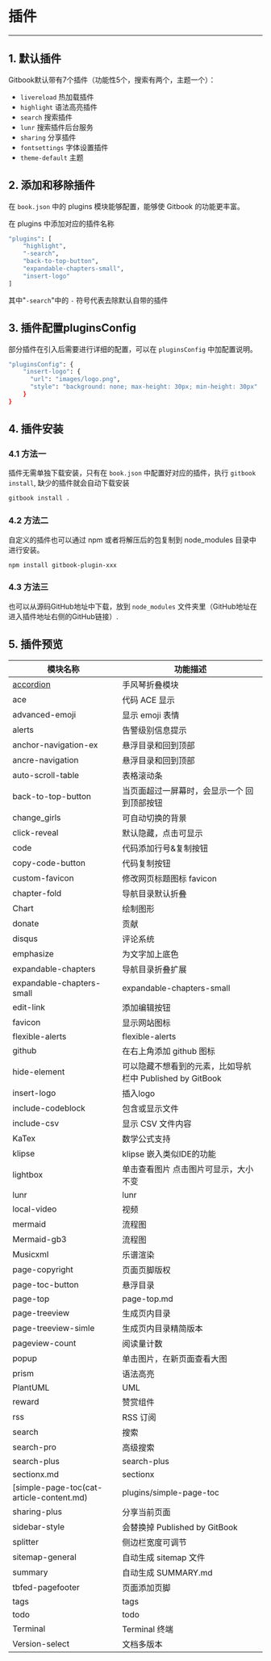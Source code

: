 # 插件

---

## 1. 默认插件
Gitbook默认带有7个插件（功能性5个，搜索有两个，主题一个）：

 - `livereload` 热加载插件
 - `highlight` 语法高亮插件
 - `search` 搜索插件
 - `lunr` 搜索插件后台服务
 - `sharing` 分享插件
 - `fontsettings` 字体设置插件
 - `theme-default` 主题


## 2. 添加和移除插件
在 `book.json` 中的 plugins 模块能够配置，能够使 Gitbook 的功能更丰富。

在 plugins 中添加对应的插件名称

```bash
"plugins": [
    "highlight",
    "-search",
    "back-to-top-button",
    "expandable-chapters-small",
    "insert-logo"
]
```

其中"`-search`"中的 `-` 符号代表去除默认自带的插件

## 3. 插件配置pluginsConfig
部分插件在引入后需要进行详细的配置，可以在 `pluginsConfig` 中加配置说明。

```bash
"pluginsConfig": {
    "insert-logo": {
      "url": "images/logo.png",
      "style": "background: none; max-height: 30px; min-height: 30px"
    }
}
```

## 4. 插件安装
### 4.1 方法一

插件无需单独下载安装，只有在 `book.json` 中配置好对应的插件，执行 `gitbook install`, 缺少的插件就会自动下载安装

```bash
gitbook install .
```

### 4.2 方法二
自定义的插件也可以通过 npm 或者将解压后的包复制到 node_modules 目录中进行安装。

```bash
npm install gitbook-plugin-xxx
```

### 4.3 方法三
也可以从源码GitHub地址中下载，放到 `node_modules` 文件夹里（GitHub地址在进入插件地址右侧的GitHub链接）.


##  5. 插件预览
| 模块名称                                     | 功能描述                                    |
|------------------------------------------|-----------------------------------------|
| [accordion](https://smoothies.com.cn/gitbook-docs/Gitbook/Plugins/17_Gitbook_Plugin_Text_Hiding.html)                                | 手风琴折叠模块                                 |
| ace                                      | 代码 ACE 显示                               |
| advanced-emoji                           | 显示 emoji 表情                             |
| alerts                                   | 告警级别信息提示                                |
| anchor-navigation-ex                     | 悬浮目录和回到顶部                               |
| ancre-navigation                         | 悬浮目录和回到顶部                               |
| auto-scroll-table                        | 表格滚动条                                   |
| back-to-top-button                       | 当页面超过一屏幕时，会显示一个 回到顶部按钮                  |
| change_girls                             | 可自动切换的背景                                |
| click-reveal                             | 默认隐藏，点击可显示                              |
| code                                     | 代码添加行号&复制按钮                             |
| copy-code-button                         | 代码复制按钮                                  |
| custom-favicon                           | 修改网页标题图标 favicon                        |
| chapter-fold                             | 导航目录默认折叠                                |
| Chart                                    | 绘制图形                                    |
| donate                                   | 贡献                                      |
| disqus                                   | 评论系统                                    |
| emphasize                                | 为文字加上底色                                 |
| expandable-chapters                      | 导航目录折叠扩展                                |
| expandable-chapters-small                | expandable-chapters-small               |
| edit-link                                | 添加编辑按钮                                  |
| favicon                                  | 显示网站图标                                  |
| flexible-alerts                          | flexible-alerts                         |
| github                                   | 在右上角添加 github 图标                        |
| hide-element                             | 可以隐藏不想看到的元素，比如导航栏中 Published by GitBook |
| insert-logo                              | 插入logo                                  |
| include-codeblock                        | 包含或显示文件                                 |
| include-csv                              | 显示 CSV 文件内容                             |
| KaTex                                    | 数学公式支持                                  |
| klipse                                   | klipse 嵌入类似IDE的功能                       |
| lightbox                                 | 单击查看图片 点击图片可显示，大小不变                     |
| lunr                                     | lunr                                    |
| local-video                              | 视频                                      |
| mermaid                                  | 流程图                                     |
| Mermaid-gb3                              | 流程图                                     |
| Musicxml                                 | 乐谱渲染                                    |
| page-copyright                           | 页面页脚版权                                  |
| page-toc-button                          | 悬浮目录                                    |
| page-top                                 | page-top.md                             |
| page-treeview                            | 生成页内目录                                  |
| page-treeview-simle                      | 生成页内目录精简版本                              |
| pageview-count                           | 阅读量计数                                   |
| popup                                    | 单击图片，在新页面查看大图                           |
| prism                                    | 语法高亮                                    |
| PlantUML                                 | UML                                     |
| reward                                   | 赞赏组件                                    |
| rss                                      | RSS 订阅                                  |
| search                                   | 搜索                                      |
| search-pro                               | 高级搜索                                    |
| search-plus                              | search-plus                             |
| sectionx.md                              | sectionx                                |
| [simple-page-toc(cat-article-content.md) | plugins/simple-page-toc                 |
| sharing-plus                             | 分享当前页面                                  |
| sidebar-style                            | 会替换掉 Published by GitBook               |
| splitter                                 | 侧边栏宽度可调节                                |
| sitemap-general                          | 自动生成 sitemap 文件                         |
| summary                                  | 自动生成 SUMMARY.md                         |
| tbfed-pagefooter                         | 页面添加页脚                                  |
| tags                                     | tags                                    |
| todo                                     | todo                                    |
| Terminal                                 | Terminal 终端                             |
| Version-select                           | 文档多版本                                   |

